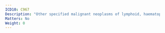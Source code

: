 ```yaml
---
ICD10: C967
Description: "Other specified malignant neoplasms of lymphoid, haematopoietic and related tissue"
Matters: No
Weight: 0
---
```



